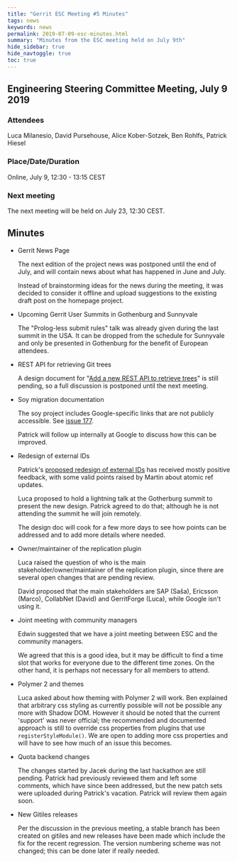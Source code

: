 ```yaml
---
title: "Gerrit ESC Meeting #5 Minutes"
tags: news
keywords: news
permalink: 2019-07-09-esc-minutes.html
summary: "Minutes from the ESC meeting held on July 9th"
hide_sidebar: true
hide_navtoggle: true
toc: true
---
```


## Engineering Steering Committee Meeting, July 9 2019

### Attendees

Luca Milanesio, David Pursehouse, Alice Kober-Sotzek, Ben Rohlfs, Patrick Hiesel

### Place/Date/Duration

Online, July 9, 12:30 - 13:15 CEST

### Next meeting

The next meeting will be held on July 23, 12:30 CEST.

## Minutes

* Gerrit News Page

  The next edition of the project news was postponed until the end of July,
  and will contain news about what has happened in June and July.

  Instead of brainstorming ideas for the news during the meeting, it was
  decided to consider it offline and upload suggestions to the existing draft
  post on the homepage project.

* Upcoming Gerrit User Summits in Gothenburg and Sunnyvale

  The "Prolog-less submit rules" talk was already given during the last
  summit in the USA. It can be dropped from the schedule for Sunnyvale
  and only be presented in Gothenburg for the benefit of European attendees.

* REST API for retrieving Git trees

  A design document for
  "[Add a new REST API to retrieve trees](https://gerrit-review.googlesource.com/c/gerrit/+/228127)"
  is still pending, so a full discussion is postponed until the next
  meeting.

* Soy migration documentation

  The soy project includes Google-specific links that are not publicly
  accessible. See [issue 177](https://github.com/google/closure-templates/issues/177).

  Patrick will follow up internally at Google to discuss how this can be
  improved.

* Redesign of external IDs

  Patrick's [proposed redesign of external IDs](https://gerrit-review.googlesource.com/c/homepage/+/228398)
  has received mostly positive feedback, with some valid points raised by
  Martin about atomic ref updates.

  Luca proposed to hold a lightning talk at the Gotherburg summit to
  present the new design. Patrick agreed to do that; although he is not
  attending the summit he will join remotely.

  The design doc will cook for a few more days to see how points can be
  addressed and to add more details where needed.

* Owner/maintainer of the replication plugin

  Luca raised the question of who is the main stakeholder/owner/maintainer
  of the replication plugin, since there are several open changes that are
  pending review.

  David proposed that the main stakeholders are SAP (Saša), Ericsson (Marco),
  CollabNet (David) and GerritForge (Luca), while Google isn't using it.

* Joint meeting with community managers

  Edwin suggested that we have a joint meeting between ESC and the community
  managers.

  We agreed that this is a good idea, but it may be difficult to find a time
  slot that works for everyone due to the different time zones. On the other
  hand, it is perhaps not necessary for all members to attend.

* Polymer 2 and themes

  Luca asked about how theming with Polymer 2 will work. Ben explained that
  arbitrary css styling as currently possible will not be possible any more
  with Shadow DOM. However it should be noted that the current 'support' was
  never official; the recommended and documented approach is still to override
  css properties from plugins that use `registerStyleModule()`. We are open
  to adding more css properties and will have to see how much of an issue this
  becomes.

* Quota backend changes

  The changes started by Jacek during the last hackathon are still pending.
  Patrick had previously reviewed them and left some comments, which have
  since been addressed, but the new patch sets were uploaded during Patrick's
  vacation. Patrick will review them again soon.

* New Gitiles releases

  Per the discussion in the previous meeting, a stable branch has been
  created on gitiles and new releases have been made which include the
  fix for the recent regression. The version numbering scheme was not
  changed; this can be done later if really needed.
